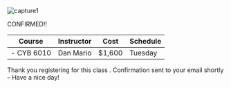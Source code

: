 ![capture1](https://user-images.githubusercontent.com/44885441/48521130-2ff67780-e841-11e8-8efa-807518dbd66f.PNG)

CONFIRMED!! 


|   Course   | Instructor      | Cost    | Schedule              |
|:----------:|-----------------|---------|-----------------------|
|- CYB 6010   | Dan Mario    | $1,600  | Tuesday   |


Thank you registering for this class . Confirmation sent to your email shortly – Have a nice day!

